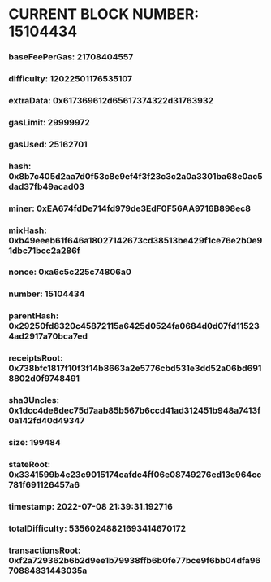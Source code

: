 # CURRENT BLOCK NUMBER: 15104434

### baseFeePerGas: 21708404557
### difficulty: 12022501176535107
### extraData: 0x617369612d65617374322d31763932
### gasLimit: 29999972
### gasUsed: 25162701
### hash: 0x8b7c405d2aa7d0f53c8e9ef4f3f23c3c2a0a3301ba68e0ac5dad37fb49acad03
### miner: 0xEA674fdDe714fd979de3EdF0F56AA9716B898ec8
### mixHash: 0xb49eeeb61f646a18027142673cd38513be429f1ce76e2b0e91dbc71bcc2a286f
### nonce: 0xa6c5c225c74806a0
### number: 15104434
### parentHash: 0x29250fd8320c45872115a6425d0524fa0684d0d07fd115234ad2917a70bca7ed
### receiptsRoot: 0x738bfc1817f10f3f14b8663a2e5776cbd531e3dd52a06bd6918802d0f9748491
### sha3Uncles: 0x1dcc4de8dec75d7aab85b567b6ccd41ad312451b948a7413f0a142fd40d49347
### size: 199484
### stateRoot: 0x3341599b4c23c9015174cafdc4ff06e08749276ed13e964cc781f691126457a6
### timestamp: 2022-07-08 21:39:31.192716
### totalDifficulty: 53560248821693414670172
### transactionsRoot: 0xf2a729362b6b2d9ee1b79938ffb6b0fe77bce9f6bb04dfa9670884831443035a

